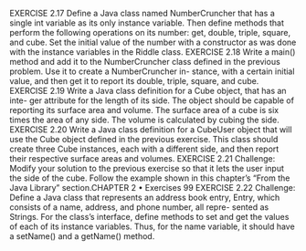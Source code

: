 EXERCISE 2.17 Define a Java class named NumberCruncher that has a single
int variable as its only instance variable. Then define methods that perform the
following operations on its number: get, double, triple, square, and cube. Set
the initial value of the number with a constructor as was done with the instance
variables in the Riddle class.
EXERCISE 2.18 Write a main() method and add it to the NumberCruncher
class defined in the previous problem. Use it to create a NumberCruncher in-
stance, with a certain initial value, and then get it to report its double, triple,
square, and cube.
EXERCISE 2.19 Write a Java class definition for a Cube object, that has an inte-
ger attribute for the length of its side. The object should be capable of reporting
its surface area and volume. The surface area of a cube is six times the area of any
side. The volume is calculated by cubing the side.
EXERCISE 2.20 Write a Java class definition for a CubeUser object that will use
the Cube object defined in the previous exercise. This class should create three
Cube instances, each with a different side, and then report their respective surface
areas and volumes.
EXERCISE 2.21 Challenge: Modify your solution to the previous exercise so
that it lets the user input the side of the cube. Follow the example shown in this
chapter’s “From the Java Library” section.CHAPTER 2 •
Exercises
99
EXERCISE 2.22 Challenge: Define a Java class that represents an address book
entry, Entry, which consists of a name, address, and phone number, all repre-
sented as Strings. For the class’s interface, define methods to set and get the
values of each of its instance variables. Thus, for the name variable, it should have
a setName() and a getName() method.